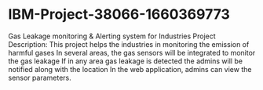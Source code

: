 # IBM-Project-38066-1660369773
Gas Leakage monitoring &amp; Alerting system for Industries
Project Description:
This project helps the industries in monitoring the emission of harmful gases
In several areas, the gas sensors will be integrated to monitor the gas leakage
If in any area gas leakage is detected the admins will be notified along with the location
In the web application, admins can view the sensor parameters.
